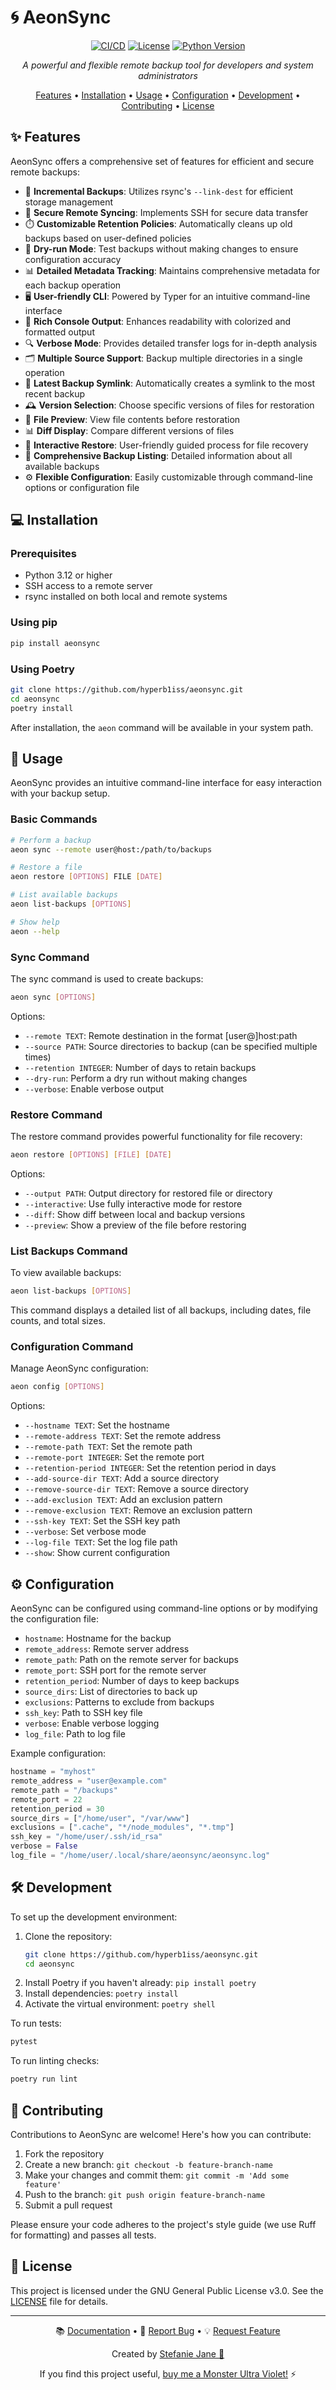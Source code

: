 # 🌀 AeonSync

<div align="center">

[![CI/CD](https://github.com/hyperb1iss/signalrgb-python/actions/workflows/ci-cd.yml/badge.svg)](https://github.com/hyperb1iss/aeonsync/actions)
[![License](https://img.shields.io/badge/license-GPL--3.0-green.svg)](https://opensource.org/licenses/GPL-3.0)
[![Python Version](https://img.shields.io/badge/python-3.12-blue.svg)](https://www.python.org/downloads/release/python-3120/)

_A powerful and flexible remote backup tool for developers and system administrators_

[Features](#-features) • [Installation](#-installation) • [Usage](#-usage) • [Configuration](#%EF%B8%8F-configuration) • [Development](#%EF%B8%8F-development) • [Contributing](#-contributing) • [License](#-license)

</div>

## ✨ Features

AeonSync offers a comprehensive set of features for efficient and secure remote backups:

- 🔄 **Incremental Backups**: Utilizes rsync's `--link-dest` for efficient storage management
- 🔐 **Secure Remote Syncing**: Implements SSH for secure data transfer
- ⏱️ **Customizable Retention Policies**: Automatically cleans up old backups based on user-defined policies
- 🧪 **Dry-run Mode**: Test backups without making changes to ensure configuration accuracy
- 📊 **Detailed Metadata Tracking**: Maintains comprehensive metadata for each backup operation
- 🖥️ **User-friendly CLI**: Powered by Typer for an intuitive command-line interface
- 🎨 **Rich Console Output**: Enhances readability with colorized and formatted output
- 🔍 **Verbose Mode**: Provides detailed transfer logs for in-depth analysis
- 🗂️ **Multiple Source Support**: Backup multiple directories in a single operation
- 🔁 **Latest Backup Symlink**: Automatically creates a symlink to the most recent backup
- 🕰️ **Version Selection**: Choose specific versions of files for restoration
- 👀 **File Preview**: View file contents before restoration
- 📊 **Diff Display**: Compare different versions of files
- 🔄 **Interactive Restore**: User-friendly guided process for file recovery
- 📜 **Comprehensive Backup Listing**: Detailed information about all available backups
- ⚙️ **Flexible Configuration**: Easily customizable through command-line options or configuration file

## 💻 Installation

### Prerequisites

- Python 3.12 or higher
- SSH access to a remote server
- rsync installed on both local and remote systems

### Using pip

```bash
pip install aeonsync
```

### Using Poetry

```bash
git clone https://github.com/hyperb1iss/aeonsync.git
cd aeonsync
poetry install
```

After installation, the `aeon` command will be available in your system path.

## 🚀 Usage

AeonSync provides an intuitive command-line interface for easy interaction with your backup setup.

### Basic Commands

```bash
# Perform a backup
aeon sync --remote user@host:/path/to/backups

# Restore a file
aeon restore [OPTIONS] FILE [DATE]

# List available backups
aeon list-backups [OPTIONS]

# Show help
aeon --help
```

### Sync Command

The sync command is used to create backups:

```bash
aeon sync [OPTIONS]
```

Options:

- `--remote TEXT`: Remote destination in the format [user@]host:path
- `--source PATH`: Source directories to backup (can be specified multiple times)
- `--retention INTEGER`: Number of days to retain backups
- `--dry-run`: Perform a dry run without making changes
- `--verbose`: Enable verbose output

### Restore Command

The restore command provides powerful functionality for file recovery:

```bash
aeon restore [OPTIONS] [FILE] [DATE]
```

Options:

- `--output PATH`: Output directory for restored file or directory
- `--interactive`: Use fully interactive mode for restore
- `--diff`: Show diff between local and backup versions
- `--preview`: Show a preview of the file before restoring

### List Backups Command

To view available backups:

```bash
aeon list-backups [OPTIONS]
```

This command displays a detailed list of all backups, including dates, file counts, and total sizes.

### Configuration Command

Manage AeonSync configuration:

```bash
aeon config [OPTIONS]
```

Options:

- `--hostname TEXT`: Set the hostname
- `--remote-address TEXT`: Set the remote address
- `--remote-path TEXT`: Set the remote path
- `--remote-port INTEGER`: Set the remote port
- `--retention-period INTEGER`: Set the retention period in days
- `--add-source-dir TEXT`: Add a source directory
- `--remove-source-dir TEXT`: Remove a source directory
- `--add-exclusion TEXT`: Add an exclusion pattern
- `--remove-exclusion TEXT`: Remove an exclusion pattern
- `--ssh-key TEXT`: Set the SSH key path
- `--verbose`: Set verbose mode
- `--log-file TEXT`: Set the log file path
- `--show`: Show current configuration

## ⚙️ Configuration

AeonSync can be configured using command-line options or by modifying the configuration file:

- `hostname`: Hostname for the backup
- `remote_address`: Remote server address
- `remote_path`: Path on the remote server for backups
- `remote_port`: SSH port for the remote server
- `retention_period`: Number of days to keep backups
- `source_dirs`: List of directories to back up
- `exclusions`: Patterns to exclude from backups
- `ssh_key`: Path to SSH key file
- `verbose`: Enable verbose logging
- `log_file`: Path to log file

Example configuration:

```python
hostname = "myhost"
remote_address = "user@example.com"
remote_path = "/backups"
remote_port = 22
retention_period = 30
source_dirs = ["/home/user", "/var/www"]
exclusions = [".cache", "*/node_modules", "*.tmp"]
ssh_key = "/home/user/.ssh/id_rsa"
verbose = False
log_file = "/home/user/.local/share/aeonsync/aeonsync.log"
```

## 🛠️ Development

To set up the development environment:

1. Clone the repository:
   ```bash
   git clone https://github.com/hyperb1iss/aeonsync.git
   cd aeonsync
   ```
2. Install Poetry if you haven't already: `pip install poetry`
3. Install dependencies: `poetry install`
4. Activate the virtual environment: `poetry shell`

To run tests:

```bash
pytest
```

To run linting checks:

```bash
poetry run lint
```

## 👥 Contributing

Contributions to AeonSync are welcome! Here's how you can contribute:

1. Fork the repository
2. Create a new branch: `git checkout -b feature-branch-name`
3. Make your changes and commit them: `git commit -m 'Add some feature'`
4. Push to the branch: `git push origin feature-branch-name`
5. Submit a pull request

Please ensure your code adheres to the project's style guide (we use Ruff for formatting) and passes all tests.

## 📄 License

This project is licensed under the GNU General Public License v3.0. See the [LICENSE](LICENSE) file for details.

---

<div align="center">

📚 [Documentation](#) • 🐛 [Report Bug](https://github.com/hyperb1iss/aeonsync/issues) • 💡 [Request Feature](https://github.com/hyperb1iss/aeonsync/issues)

Created by [Stefanie Jane 🌠](https://github.com/hyperb1iss)

If you find this project useful, [buy me a Monster Ultra Violet!](https://ko-fi.com/hyperb1iss) ⚡️

</div>
